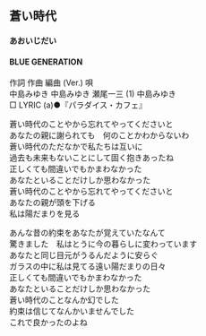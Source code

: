 ## 蒼い時代
#### あおいじだい
#### BLUE GENERATION


作詞  作曲  編曲 (Ver.)   唄    
中島みゆき   中島みゆき   瀬尾一三 (1)  中島みゆき    
□ LYRIC (a)●『パラダイス・カフェ』    
    
    
蒼い時代のことやから忘れてやってくださいと    
あなたの親に謝られても　何のことかわからないわ    
蒼い時代のただなかで私たちは互いに    
過去も未来もないことにして固く抱きあったね    
正しくても間違いでもかまわなかった    
あなたといることだけしか思わなかった    
蒼い時代のことやから忘れてやってくださいと    
あなたの親が頭を下げる    
私は陽だまりを見る    
    
あんな昔の約束をあなたが覚えていたなんて    
驚きました　私はとうに今の暮らしに変わっています    
あなたと同じ目元がうるんだように安らぐ    
ガラスの中に私は見てる遠い陽だまりの日々    
正しくても間違いでもかまわなかった    
あなたといることだけしか思わなかった    
蒼い時代のことなんか幻でした    
約束は信じてなんかいませんでした    
これで良かったのよね    
